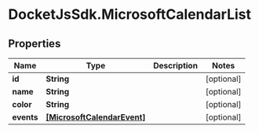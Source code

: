 # DocketJsSdk.MicrosoftCalendarList

## Properties
Name | Type | Description | Notes
------------ | ------------- | ------------- | -------------
**id** | **String** |  | [optional] 
**name** | **String** |  | [optional] 
**color** | **String** |  | [optional] 
**events** | [**[MicrosoftCalendarEvent]**](MicrosoftCalendarEvent.md) |  | [optional] 


